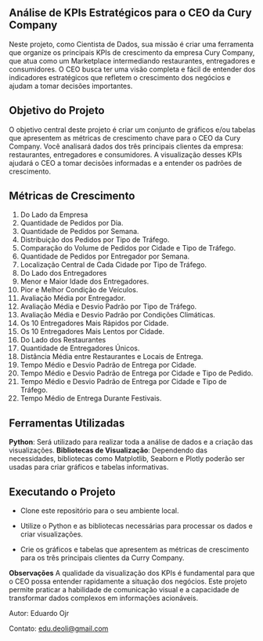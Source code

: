 ## Análise de KPIs Estratégicos para o CEO da Cury Company
Neste projeto, como Cientista de Dados, sua missão é criar uma ferramenta que organize os principais KPIs de crescimento da empresa Cury Company, que atua como um Marketplace intermediando restaurantes, entregadores e consumidores. O CEO busca ter uma visão completa e fácil de entender dos indicadores estratégicos que refletem o crescimento dos negócios e ajudam a tomar decisões importantes.

## Objetivo do Projeto
O objetivo central deste projeto é criar um conjunto de gráficos e/ou tabelas que apresentem as métricas de crescimento chave para o CEO da Cury Company. Você analisará dados dos três principais clientes da empresa: restaurantes, entregadores e consumidores. A visualização desses KPIs ajudará o CEO a tomar decisões informadas e a entender os padrões de crescimento.

## Métricas de Crescimento
01. Do Lado da Empresa
02. Quantidade de Pedidos por Dia.
03. Quantidade de Pedidos por Semana.
04. Distribuição dos Pedidos por Tipo de Tráfego.
05. Comparação do Volume de Pedidos por Cidade e Tipo de Tráfego.
06. Quantidade de Pedidos por Entregador por Semana.
07. Localização Central de Cada Cidade por Tipo de Tráfego.
08. Do Lado dos Entregadores
09. Menor e Maior Idade dos Entregadores.
10. Pior e Melhor Condição de Veículos.
11. Avaliação Média por Entregador.
12. Avaliação Média e Desvio Padrão por Tipo de Tráfego.
13. Avaliação Média e Desvio Padrão por Condições Climáticas.
14. Os 10 Entregadores Mais Rápidos por Cidade.
15. Os 10 Entregadores Mais Lentos por Cidade.
16. Do Lado dos Restaurantes
17. Quantidade de Entregadores Únicos.
18. Distância Média entre Restaurantes e Locais de Entrega.
19. Tempo Médio e Desvio Padrão de Entrega por Cidade.
20. Tempo Médio e Desvio Padrão de Entrega por Cidade e Tipo de Pedido.
21. Tempo Médio e Desvio Padrão de Entrega por Cidade e Tipo de Tráfego.
22. Tempo Médio de Entrega Durante Festivais.

## Ferramentas Utilizadas
**Python**: Será utilizado para realizar toda a análise de dados e a criação das visualizações.
**Bibliotecas de Visualização**: Dependendo das necessidades, bibliotecas como Matplotlib, Seaborn e Plotly poderão ser usadas para criar gráficos e tabelas informativas.

## Executando o Projeto
  - Clone este repositório para o seu ambiente local.
    
  - Utilize o Python e as bibliotecas necessárias para processar os dados e criar visualizações.
    
  - Crie os gráficos e tabelas que apresentem as métricas de crescimento para os três principais clientes da Curry Company.
  
**Observações**
A qualidade da visualização dos KPIs é fundamental para que o CEO possa entender rapidamente a situação dos negócios.
Este projeto permite praticar a habilidade de comunicação visual e a capacidade de transformar dados complexos em informações acionáveis.


Autor: Eduardo Ojr

Contato: edu.deoli@gmail.com
